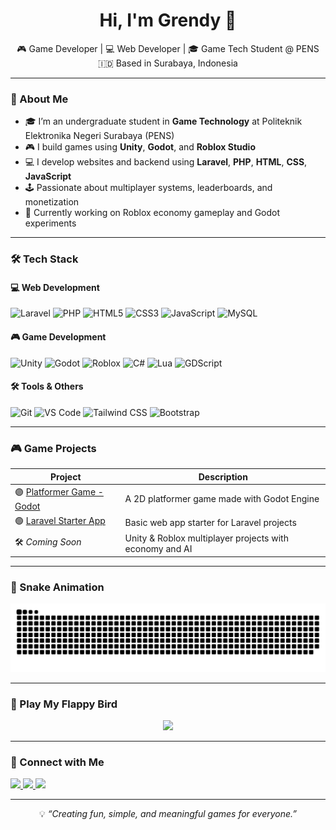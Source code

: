 <h1 align="center">Hi, I'm Grendy 👋</h1>

<p align="center">
  🎮 Game Developer | 💻 Web Developer | 🎓 Game Tech Student @ PENS<br>
  🇮🇩 Based in Surabaya, Indonesia
</p>

---

### 🧠 About Me

- 🎓 I’m an undergraduate student in **Game Technology** at Politeknik Elektronika Negeri Surabaya (PENS)
- 🎮 I build games using **Unity**, **Godot**, and **Roblox Studio**
- 💻 I develop websites and backend using **Laravel**, **PHP**, **HTML**, **CSS**, **JavaScript**
- 🕹️ Passionate about multiplayer systems, leaderboards, and monetization
- 🔭 Currently working on Roblox economy gameplay and Godot experiments

---

### 🛠️ Tech Stack

#### 💻 Web Development
![Laravel](https://img.shields.io/badge/-Laravel-FF2D20?style=flat&logo=laravel)
![PHP](https://img.shields.io/badge/-PHP-777BB4?style=flat&logo=php)
![HTML5](https://img.shields.io/badge/-HTML5-E34F26?style=flat&logo=html5)
![CSS3](https://img.shields.io/badge/-CSS3-1572B6?style=flat&logo=css3)
![JavaScript](https://img.shields.io/badge/-JavaScript-F7DF1E?style=flat&logo=javascript)
![MySQL](https://img.shields.io/badge/-MySQL-4479A1?style=flat&logo=mysql)

#### 🎮 Game Development
![Unity](https://img.shields.io/badge/-Unity-000?style=flat&logo=unity)
![Godot](https://img.shields.io/badge/-Godot-478CBF?style=flat&logo=godot-engine)
![Roblox](https://img.shields.io/badge/-Roblox-000000?style=flat&logo=roblox)
![C#](https://img.shields.io/badge/-C%23-239120?style=flat&logo=c-sharp)
![Lua](https://img.shields.io/badge/-Lua-000080?style=flat&logo=lua)
![GDScript](https://img.shields.io/badge/-GDScript-478CBF?style=flat)

#### 🛠️ Tools & Others
![Git](https://img.shields.io/badge/-Git-F05032?style=flat&logo=git)
![VS Code](https://img.shields.io/badge/-VS%20Code-007ACC?style=flat&logo=visual-studio-code)
![Tailwind CSS](https://img.shields.io/badge/-TailwindCSS-38B2AC?style=flat&logo=tailwind-css)
![Bootstrap](https://img.shields.io/badge/-Bootstrap-563D7C?style=flat&logo=bootstrap)

---

### 🎮 Game Projects

| Project | Description |
|--------|-------------|
| 🟣 [Platformer Game - Godot](https://github.com/grendyaditya/project-game-platformer-godot) | A 2D platformer game made with Godot Engine |
| 🟢 [Laravel Starter App](https://github.com/grendyaditya/my-laravel-app) | Basic web app starter for Laravel projects |
| 🛠️ *Coming Soon* | Unity & Roblox multiplayer projects with economy and AI


---

### 🐍 Snake Animation

<p align="center">
  <img src="https://raw.githubusercontent.com/Platane/snk/output/github-contribution-grid-snake.svg" alt="Snake animation" />
</p>

---
### 🐤 Play My Flappy Bird

<p align="center">
  <a href="https://grendyaditya.github.io/flappy-bird/" target="_blank">
    <img src="https://img.shields.io/badge/Play%20Flappy%20Bird%20🐤-blue?style=for-the-badge&logo=flutter" />
  </a>
</p>

---

### 🤝 Connect with Me

<p align="left">
  <a href="https://www.linkedin.com/in/grendyadityapangestu" target="_blank">
    <img src="https://img.shields.io/badge/-LinkedIn-0077B5?style=for-the-badge&logo=linkedin&logoColor=white" />
  </a>
  <a href="https://instagram.com/grendypangestu" target="_blank">
    <img src="https://img.shields.io/badge/-Instagram-E4405F?style=for-the-badge&logo=instagram&logoColor=white" />
  </a>
  <a href="https://x.com/grendypangestu?t=8M5KY-OUPnCWftoOmeciKw&s=09" target="_blank">
    <img src="https://img.shields.io/badge/-X-000000?style=for-the-badge&logo=x&logoColor=white" />
  </a>
</p>

---

<p align="center">
  💡 <i>“Creating fun, simple, and meaningful games for everyone.”</i>
</p>
